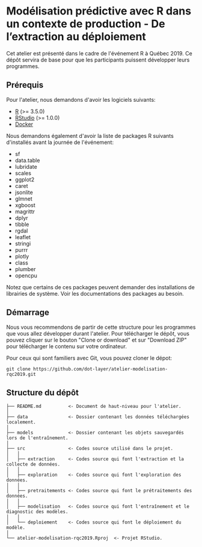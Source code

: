 # Modélisation prédictive avec R dans un contexte de production - De l’extraction au déploiement

Cet atelier est présenté dans le cadre de l'événement R à Québec 2019. Ce dépôt servira de base pour que les participants puissent développer leurs programmes.

## Prérequis

Pour l'atelier, nous demandons d'avoir les logiciels suivants:

- [R](http://cran.utstat.utoronto.ca/) (>= 3.5.0)
- [RStudio](https://www.rstudio.com/products/rstudio/download/) (>= 1.0.0)
- [Docker](https://runnable.com/docker/getting-started/)

Nous demandons également d'avoir la liste de packages R suivants d'installés avant la journée de l'événement:

- sf
- data.table
- lubridate
- scales
- ggplot2
- caret
- jsonlite
- glmnet
- xgboost
- magrittr
- dplyr
- tibble
- rgdal
- leaflet
- stringi
- purrr
- plotly
- class
- plumber
- opencpu

Notez que certains de ces packages peuvent demander des installations de librairies de système. Voir les documentations des packages au besoin.

## Démarrage

Nous vous recommendons de partir de cette structure pour les programmes que vous allez développer durant l'atelier. Pour télécharger le dépôt, vous pouvez cliquer sur le bouton "Clone or download" et sur "Download ZIP" pour télécharger le contenu sur votre ordinateur.

Pour ceux qui sont familiers avec Git, vous pouvez cloner le dépot:

```
git clone https://github.com/dot-layer/atelier-modelisation-rqc2019.git
```

## Structure du dépôt

```
├── README.md          <- Document de haut-niveau pour l'atelier.
│
├── data               <- Dossier contenant les données téléchargées localement.
│
├── models             <- Dossier contenant les objets sauvegardés lors de l'entraînement.
│
├── src                <- Codes source utilisé dans le projet.
│   │
│   ├── extraction     <- Codes source qui font l'extraction et la collecte de données.
│   │
│   ├── exploration    <- Codes source qui font l'exploration des données.
│   │
│   ├── pretraitements <- Codes source qui font le prétraitements des données.
│   │
│   ├── modelisation   <- Codes source qui font l'entraînement et le diagnostic des modèles.
│   │
│   └── deploiement    <- Codes source qui font le déploiement du modèle.
│ 
└── atelier-modelisation-rqc2019.Rproj  <- Projet RStudio.
```
